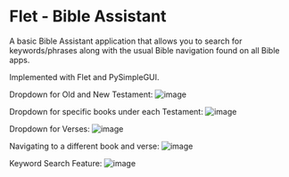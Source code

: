 # Flet - Bible Assistant

A basic Bible Assistant application that allows you to search for keywords/phrases
along with the usual Bible navigation found on all Bible apps.

Implemented with Flet and PySimpleGUI.

Dropdown for Old and New Testament:
![image](https://github.com/gentdimad/Flet---Bible-Assistant/assets/113000044/f11a28e7-6398-4722-9528-871599e20cb8)


Dropdown for specific books under each Testament:
![image](https://github.com/gentdimad/Flet---Bible-Assistant/assets/113000044/ee2c8c92-e7ac-4ca3-94dd-7b1f97b77042)



Dropdown for Verses:
![image](https://github.com/gentdimad/Flet---Bible-Assistant/assets/113000044/25133975-4a8c-48e5-bcef-3d52ae9d187e)


Navigating to a different book and verse:
![image](https://github.com/gentdimad/Flet---Bible-Assistant/assets/113000044/b075eeb9-2a40-4457-ac91-2045847bab68)


Keyword Search Feature:
![image](https://github.com/gentdimad/Flet---Bible-Assistant/assets/113000044/1eb6afb4-2309-4c37-920a-3675f906d360)

